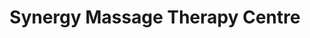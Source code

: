 ---
title: "Synergy Massage Therapy Centre"
url: /vancouver/synergy-massage-therapy-centre/
shop: massage
---